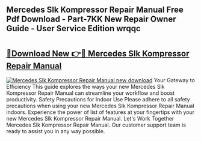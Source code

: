 ## Mercedes Slk Kompressor Repair Manual Free Pdf Download - Part-7KK New Repair Owner Guide - User Service Edition wrqqc

# <h2><a href="http://bc80583.oget.top/?id=Mercedes+Slk+Kompressor+Repair+Manual">🔗Download New 👉🔴 Mercedes Slk Kompressor Repair Manual</a></h2>

[![Mercedes Slk Kompressor Repair Manual new download](https://i.imgur.com/5g1atiW.png)](http://bc80583.oget.top/?id=Mercedes+Slk+Kompressor+Repair+Manual)
Your Gateway to Efficiency This guide explores the ways your new Mercedes Slk Kompressor Repair Manual can streamline your workflow and boost productivity. Safety Precautions for Indoor Use Please adhere to all safety precautions when using your new Mercedes Slk Kompressor Repair Manual indoors. Experience the power of list of features at your fingertips with your new Mercedes Slk Kompressor Repair Manual. Let's Work Together Mercedes Slk Kompressor Repair Manual. Our customer support team is ready to assist you in any way possible.
